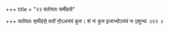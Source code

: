 +++
title = "२२ यतोयतः समीहसे"

+++
यतो॑यतः स॒मीह॑से॒ ततो॑ नो॒ऽअभ॑यं कुरु। शं नः॑ कुरु प्र॒जाभ्योऽभ॑यं नः प॒शुभ्यः॑ ॥२२ ॥